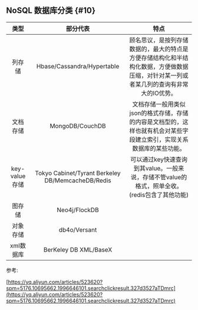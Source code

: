 ## NoSQL 数据库分类 {#10}

| 类型 | 部分代表 | 特点 |
| :---: | :---: | :---: |
| 列存储 | Hbase/Cassandra/Hypertable | 顾名思议，是按列存储数据的，最大的特点是方便存储结构化和半结构化数据，方便做数据压缩，对针对某一列或者某几列的查询有非常大的IO优势。 |
| 文档存储 | MongoDB/CouchDB | 文档存储一般用类似json的格式存储，存储的内容是文档型的，这样也就有机会对某些字段建立索引，实现关系数据库的某些功能。 |
| key-value存储 | Tokyo Cabinet/Tyrant Berkeley DB/MemcacheDB/Redis | 可以通过key快速查询到其value。一般来说，存储不管value的格式，照单全收。\(redis包含了其他功能\) |
| 图存储 | Neo4j/FlockDB |  |
| 对象存储 | db4o/Versant |  |
| xml数据库 | BerKeley DB XML/BaseX |  |

参考:

[https://yq.aliyun.com/articles/523620?spm=5176.10695662.1996646101.searchclickresult.327d3527aTDmrc](https://yq.aliyun.com/articles/523620?spm=5176.10695662.1996646101.searchclickresult.327d3527aTDmrc)

